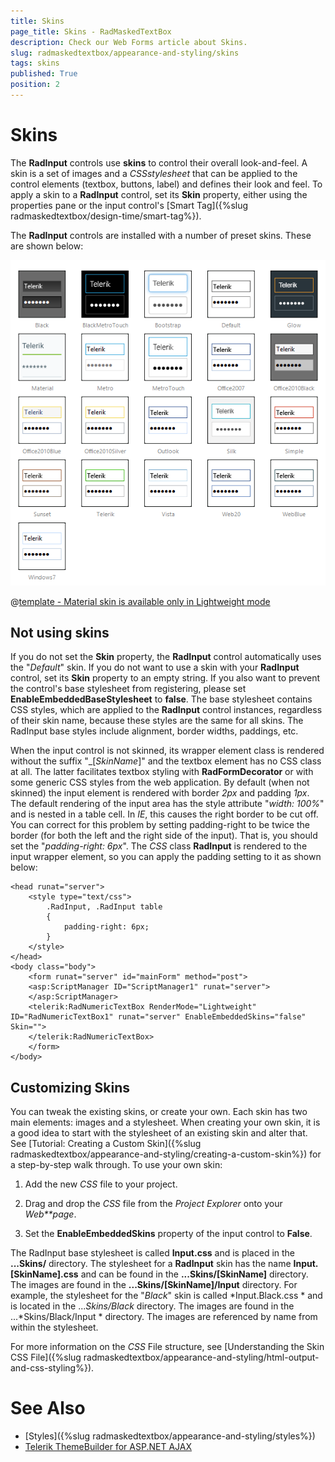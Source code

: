 ```yaml
---
title: Skins
page_title: Skins - RadMaskedTextBox
description: Check our Web Forms article about Skins.
slug: radmaskedtextbox/appearance-and-styling/skins
tags: skins
published: True
position: 2
---
```


# Skins



The **RadInput** controls use **skins** to control their overall look-and-feel. A skin is a set of images and a *CSSstylesheet* that can be applied to the control elements (textbox, buttons, label) and defines their look and feel. To apply a skin to a **RadInput** control, set its **Skin** property, either using the properties pane or the input control's [Smart Tag]({%slug radmaskedtextbox/design-time/smart-tag%}).

The **RadInput** controls are installed with a number of preset skins. These are shown below:

![RadInput Skins](images/input-skins.png) 


 @[template - Material skin is available only in Lightweight mode](/_templates/common/skins-notes.md#material-only-in-lightweight) 




## Not using skins

If you do not set the **Skin** property, the **RadInput** control automatically uses the "*Default*" skin. If you do not want to use a skin with your **RadInput** control, set its **Skin** property to an empty string. If you also want to prevent the control's base stylesheet from registering, please set **EnableEmbeddedBaseStylesheet** to **false**. The base stylesheet contains CSS styles, which are applied to the **RadInput** control instances, regardless of their skin name, because these styles are the same for all skins. The RadInput base styles include alignment, border widths, paddings, etc.

When the input control is not skinned, its wrapper element class is rendered without the suffix "_[*SkinName*]" and the textbox element has no CSS class at all. The latter facilitates textbox styling with **RadFormDecorator** or with some generic CSS styles from the web application. By default (when not skinned) the input element is rendered with border *2px* and padding *1px*. The default rendering of the input area has the style attribute "*width: 100%*" and is nested in a table cell. In *IE*, this causes the right border to be cut off. You can correct for this problem by setting padding-right to be twice the border (for both the left and the right side of the input). That is, you should set the "*padding-right: 6px*". The *CSS* class **RadInput** is rendered to the input wrapper element, so you can apply the padding setting to it as shown below:

````ASPNET
<head runat="server">
	<style type="text/css">
		.RadInput, .RadInput table
		{
			padding-right: 6px;
		}
	</style>
</head>
<body class="body">
	<form runat="server" id="mainForm" method="post">
	<asp:ScriptManager ID="ScriptManager1" runat="server">
	</asp:ScriptManager>
	<telerik:RadNumericTextBox RenderMode="Lightweight" ID="RadNumericTextBox1" runat="server" EnableEmbeddedSkins="false" Skin="">
	</telerik:RadNumericTextBox>
	</form>
</body>
````



## Customizing Skins

You can tweak the existing skins, or create your own. Each skin has two main elements: images and a stylesheet. When creating your own skin, it is a good idea to start with the stylesheet of an existing skin and alter that. See [Tutorial: Creating a Custom Skin]({%slug radmaskedtextbox/appearance-and-styling/creating-a-custom-skin%}) for a step-by-step walk through. To use your own skin:

1. Add the new *CSS* file to your project.

1. Drag and drop the *CSS* file from the *Project Explorer* onto your *Web**page*.

1. Set the **EnableEmbeddedSkins** property of the input control to **False**.

The RadInput base stylesheet is called **Input.css** and is placed in the **...Skins/** directory. The stylesheet for a **RadInput** skin has the name **Input.[SkinName].css** and can be found in the **...Skins/[SkinName]** directory. The images are found in the **...Skins/[SkinName]/Input** directory. For example, the stylesheet for the "*Black*" skin is called *Input.Black.css * and is located in the ...*Skins/Black* directory. The images are found in the ...*Skins/Black/Input * directory. The images are referenced by name from within the stylesheet.

For more information on the *CSS* File structure, see [Understanding the Skin CSS File]({%slug radmaskedtextbox/appearance-and-styling/html-output-and-css-styling%}).

# See Also

 * [Styles]({%slug radmaskedtextbox/appearance-and-styling/styles%})
 * [Telerik ThemeBuilder for ASP.NET AJAX](https://themebuilder.telerik.com/)


